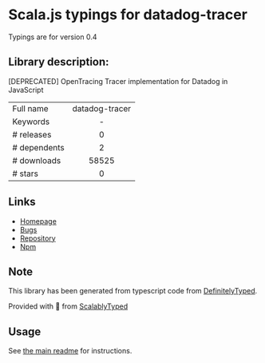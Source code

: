 
# Scala.js typings for datadog-tracer

Typings are for version 0.4

## Library description:
[DEPRECATED] OpenTracing Tracer implementation for Datadog in JavaScript

|                    |                 |
| ------------------ | :-------------: |
| Full name          | datadog-tracer |
| Keywords           | - |
| # releases         | 0 |
| # dependents       | 2 |
| # downloads        | 58525 |
| # stars            | 0 |

## Links
- [Homepage](https://github.com/rochdev/datadog-tracer-js#readme)
- [Bugs](https://github.com/rochdev/datadog-tracer-js/issues)
- [Repository](https://github.com/rochdev/datadog-tracer-js)
- [Npm](https://www.npmjs.com/package/datadog-tracer)
    


## Note
This library has been generated from typescript code from [DefinitelyTyped](https://definitelytyped.org).

Provided with :purple_heart: from [ScalablyTyped](https://github.com/oyvindberg/ScalablyTyped)

## Usage
See [the main readme](../../readme.md) for instructions.


